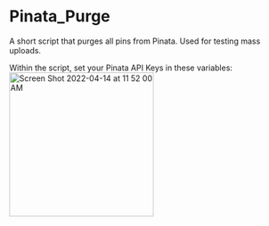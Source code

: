 # Pinata_Purge
 A short script that purges all pins from Pinata. Used for testing mass uploads.

Within the script, set your Pinata API Keys in these variables:
<img width="259" alt="Screen Shot 2022-04-14 at 11 52 00 AM" src="https://user-images.githubusercontent.com/82110564/163427098-6786e3e3-dc27-456a-9051-f3492d8273d0.png">
